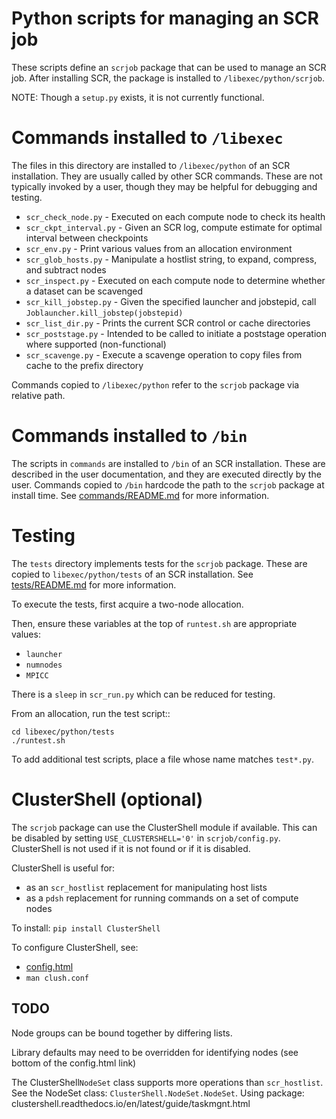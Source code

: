 # Python scripts for managing an SCR job

These scripts define an ``scrjob`` package that can be used to manage an SCR job.
After installing SCR, the package is installed to ``/libexec/python/scrjob``.

NOTE: Though a ``setup.py`` exists, it is not currently functional.

# Commands installed to ``/libexec``

The files in this directory are installed to ``/libexec/python`` of an SCR installation.
They are usually called by other SCR commands.
These are not typically invoked by a user,
though they may be helpful for debugging and testing.

- ``scr_check_node.py``    - Executed on each compute node to check its health
- ``scr_ckpt_interval.py`` - Given an SCR log, compute estimate for optimal interval between checkpoints
- ``scr_env.py``           - Print various values from an allocation environment
- ``scr_glob_hosts.py``    - Manipulate a hostlist string, to expand, compress, and subtract nodes
- ``scr_inspect.py``       - Executed on each compute node to determine whether a dataset can be scavenged
- ``scr_kill_jobstep.py``  - Given the specified launcher and jobstepid, call ``Joblauncher.kill_jobstep(jobstepid)``
- ``scr_list_dir.py``      - Prints the current SCR control or cache directories
- ``scr_poststage.py``     - Intended to be called to initiate a poststage operation where supported (non-functional)
- ``scr_scavenge.py``      - Execute a scavenge operation to copy files from cache to the prefix directory

Commands copied to ``/libexec/python`` refer to the ``scrjob`` package via relative path.

# Commands installed to ``/bin``

The scripts in ``commands`` are installed to ``/bin`` of an SCR installation.
These are described in the user documentation,
and they are executed directly by the user.
Commands copied to ``/bin`` hardcode the path to the ``scrjob`` package at install time.
See [commands/README.md](commands/README.md) for more information.

# Testing

The ``tests`` directory implements tests for the ``scrjob`` package.
These are copied to ``libexec/python/tests`` of an SCR installation.
See [tests/README.md](tests/README.md) for more information.

To execute the tests, first acquire a two-node allocation.

Then, ensure these variables at the top of ``runtest.sh`` are appropriate values:
- ``launcher``
- ``numnodes``
- ``MPICC``

There is a ``sleep`` in ``scr_run.py`` which can be reduced for testing.

From an allocation, run the test script::

    cd libexec/python/tests
    ./runtest.sh

To add additional test scripts, place a file whose name matches ``test*.py``.

# ClusterShell (optional)

The ``scrjob`` package can use the ClusterShell module if available.
This can be disabled by setting ``USE_CLUSTERSHELL='0'`` in ``scrjob/config.py``.
ClusterShell is not used if it is not found or if it is disabled.

ClusterShell is useful for:
- as an ``scr_hostlist`` replacement for manipulating host lists
- as a ``pdsh`` replacement for running commands on a set of compute nodes

To install:
``pip install ClusterShell``

To configure ClusterShell, see:
- [config.html](https://clustershell.readthedocs.io/en/latest/config.html)
- ``man clush.conf``

## TODO

Node groups can be bound together by differing lists.

Library defaults may need to be overridden for identifying nodes
(see bottom of the config.html link)

The ClusterShell``NodeSet`` class supports more operations than ``scr_hostlist``.
See the NodeSet class: ``ClusterShell.NodeSet.NodeSet``.
Using package: clustershell.readthedocs.io/en/latest/guide/taskmgnt.html
